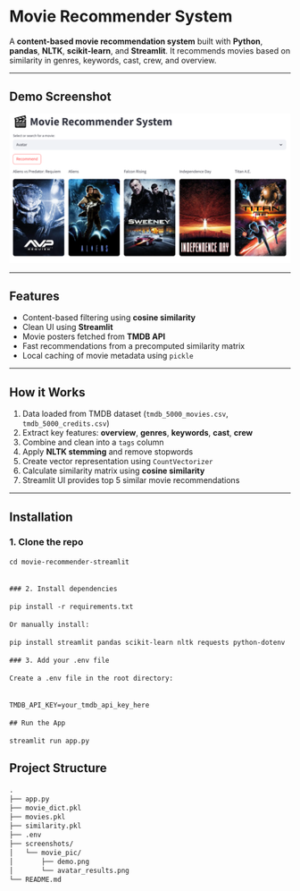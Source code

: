 

# Movie Recommender System

A **content-based movie recommendation system** built with **Python**, **pandas**, **NLTK**, **scikit-learn**, and **Streamlit**. It recommends movies based on similarity in genres, keywords, cast, crew, and overview.

---

##  Demo Screenshot

![App Screenshot](screenshots/movie%20pic.PNG)


---

##  Features

- Content-based filtering using **cosine similarity**
- Clean UI using **Streamlit**
- Movie posters fetched from **TMDB API**
- Fast recommendations from a precomputed similarity matrix
- Local caching of movie metadata using `pickle`

---

##  How it Works

1. Data loaded from TMDB dataset (`tmdb_5000_movies.csv`, `tmdb_5000_credits.csv`)
2. Extract key features: **overview**, **genres**, **keywords**, **cast**, **crew**
3. Combine and clean into a `tags` column
4. Apply **NLTK stemming** and remove stopwords
5. Create vector representation using `CountVectorizer`
6. Calculate similarity matrix using **cosine similarity**
7. Streamlit UI provides top 5 similar movie recommendations

---

##  Installation

### 1. Clone the repo

```
cd movie-recommender-streamlit


### 2. Install dependencies

pip install -r requirements.txt

Or manually install:

pip install streamlit pandas scikit-learn nltk requests python-dotenv

### 3. Add your .env file

Create a .env file in the root directory:


TMDB_API_KEY=your_tmdb_api_key_here

## Run the App

streamlit run app.py
```

##  Project Structure

```
.
├── app.py
├── movie_dict.pkl
├── movies.pkl
├── similarity.pkl
├── .env
├── screenshots/
│   └── movie_pic/
│       ├── demo.png
│       └── avatar_results.png
└── README.md

```

